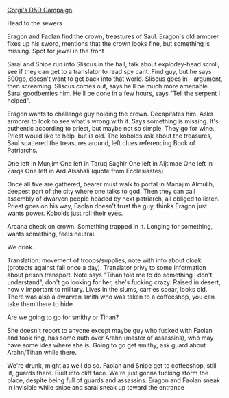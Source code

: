 ---
---

[Corgi's D&D Campaign](/games/corgi)

Head to the sewers

Eragon and Faolan find the crown, treastures of Saul. Eragon's old armorer fixes up his sword, mentions that the crown looks fine, but something is missing. Spot for jewel in the front

Sarai and Snipe run into Sliscus in the hall, talk about explodey-head scroll, see if they can get to a translator to read spy cant. Find guy, but he says 800gp, doesn't want to get back into that world. Sliscus goes in - argument, then screaming. Sliscus comes out, says he'll be much more amenable. Sarai goodberries him. He'll be done in a few hours, says "Tell the serpent I helped".

Eragon wants to challenge guy holding the crown. Decapitates him. Asks armorer to look to see what's wrong with it. Says something is missing. It's authentic according to priest, but maybe not so simple.  They go for wine. Priest would like to help, but is old. The kobolds ask about the treasures, Saul scattered the treasures around, left clues referencing Book of Patriarchs.

One left in Munjim
One left in Taruq Saghir
One left in Aijtimae
One left in Zarqa
One left in Ard Alsahali (quote from Ecclesiastes)

Once all five are gathered, bearer must walk to portal in Manajim Almulih, deepest part of the city where one talks to god. Then they can call assembly of dwarven people headed by next patriarch, all obliged to listen. Priest goes on his way, Faolan doesn't trust the guy, thinks Eragon just wants power. Kobolds just roll their eyes.

Arcana check on crown. Something trapped in it. Longing for something, wants something, feels neutral.

We drink.

Translation: movement of troops/supplies, note with info about cloak (protects against fall once a day). Translator privy to some information about prison transport. Note says "Tihan told me to do something I don't understand", don't go looking for her, she's fucking crazy. Raised in desert, now v important to military. Lives in the slums, carries spear, looks old. There was also a dwarven smith who was taken to a coffeeshop, you can take them there to hide.

Are we going to go for smithy or Tihan?

She doesn't report to anyone except maybe guy who fucked with Faolan and took ring, has some auth over Arahn (master of assassins), who may have some idea where she is. Going to go get smithy, ask guard about Arahn/Tihan while there.

We're drunk, might as well do so. Faolan and Snipe get to coffeeshop, still lit, guards there. Built into cliff face. We're just gonna fucking storm the place, despite being full of guards and assassins. Eragon and Faolan sneak in invisible while snipe and sarai sneak up toward the entrance

